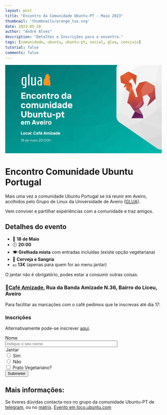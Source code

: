 ```yaml
---
layout: post
title: "Encontro da Comunidade Ubuntu-PT - Maio 2023"
thumbnail: 'thumbnails/orange_tux.svg'
date: 2023-05-10
author: "André Alves"
description: "Detalhes e Inscrições para o encontro."
tags: [comunidade, ubuntu, ubuntu-pt, social, glua, convivio]
tutorial: false
comments: false
---
```


![Cartaz do evento com algumas das informações em baixo escritas](upt-05-18-masto.png)

# Encontro Comunidade Ubuntu Portugal

Mais uma vez a comunidade Ubuntu Portugal se irá reunir em Aveiro, acolhidos pelo Grupo de Linux da Universidade de Aveiro ([GLUA](https://glua.ua.pt/)).

Vem conviver e partilhar experiências com a comunidade e traz amigos.

## Detalhes do evento

- 📆 **18 de Maio**
- 🕖 **20:00**
- 🍽 **Grelhada mista** com entradas incluídas (existe opção vegetariana)
- 🍷 **Cerveja e Sangria**
- 💶 **13€** (apenas para quem for ao menu jantar)

O jantar não é obrigatório, podes estar a consumir outras coisas.

### 📍[Café Amizade](https://goo.gl/maps/VgYBAoM319vCxyBC9?coh=178573&entry=tt), Rua da Banda Amizade N.36, Bairro do Liceu, Aveiro

Para facilitar as marcações com o café pedimos que te inscrevas até dia 17:
### Inscrições
Alternativamente pode-se inscrever [aqui](https://forms.gle/DBLd2joRbvLGaQr97).

<form class="form" action="https://docs.google.com/forms/u/0/d/e/1FAIpQLSfUAU3TWmkgNCohf5o84dc8DTEaDJWuN2MCmq6OJReeOXXqcg/formResponse">
  <div class="form-group">
    <label for="nome" class="col-form-label">Nome</label>
    <input name="entry.1525801019" type="text" id="nome" class="form-control" style="width:70%; display:block;" placeholder="Indique o seu nome" required/>
    <legend>Jantar</legend>
    <div class="form-check">
      <input class="form-check-input" type="radio" name="entry.1775495511" id="jantar_s" value="Sim">
      <label class="form-check-label" for="jantar_s">Sim</label>
    </div>
    <div class="form-check">
      <input class="form-check-input" type="radio" name="entry.1775495511" id="jantar_n" value="Não">
      <label class="form-check-label" for="exampleRadios2">Não</label>
    </div>
    <div class="form-group form-check">
        <input name="entry.1811923124" type="checkbox" class="form-check-input" id="prato_v" value="Sim">
        <label class="form-check-label" for="prato_v">Prato Vegetariano?</label>
    </div>
  </div>
  <input type="submit" class="btn btn-warning" value="Submeter" />
</form>

## Mais informações:

Se tiveres dúvidas contacta-nos no grupo da comunidade Ubuntu-PT de [telegram](https://t.me/ubuntuptgeral), ou no [matrix](https://matrix.to/#/#ubuntu-pt:matrix.org).
[Evento em loco.ubuntu.com](https://loco.ubuntu.com/events/ubuntu-pt/4327-encontro-ubuntu-pt-aveiro/)
